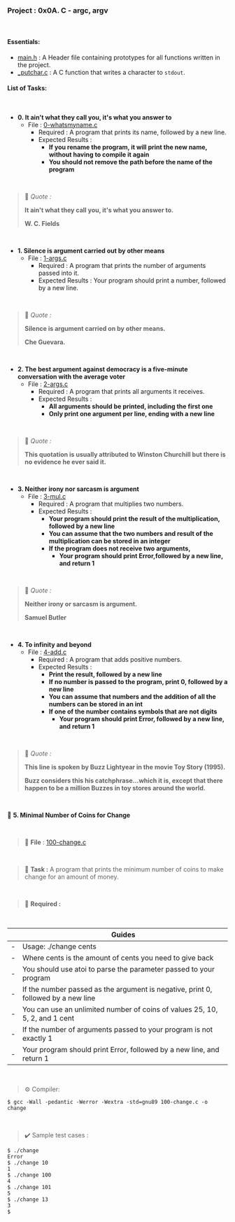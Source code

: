 <h3>Project : 0x0A. C - argc, argv</h3>
<br>

<h4>Essentials:</h4>

* [main.h](./main.h) : A Header file containing prototypes for all functions written in the project.
* [_putchar.c](./_putchar.c) : A C function that writes a character to `stdout`.

<h4>List of Tasks:</h4>
<br>

* **0. It ain't what they call you, it's what you answer to**
  * File : [0-whatsmyname.c](./0-whatsmyname.c)
    * Required : A program that prints its name, followed by a new line.
    * Expected Results : 
      * **If you rename the program, it will print the new name, without having to compile it again**
      * **You should not remove the path before the name of the program**

<br>

> 💬 *Quote :*
> 
> **It ain't what they call you, it's what you answer to.**
>
> **W. C. Fields**

<br>

* **1. Silence is argument carried out by other means**
  * File : [1-args.c](./1-args.c)
    * Required : A program that prints the number of arguments passed into it.
    * Expected Results : Your program should print a number, followed by a new line.

<br>
   
> 💬 *Quote :*
> 
> **Silence is argument carried on by other means.**
>
> **Che Guevara.**

<br>
  
* **2. The best argument against democracy is a five-minute conversation with the average voter**
  * File : [2-args.c](./2-args.c)
    * Required : A program that prints all arguments it receives.
    * Expected Results : 
      * **All arguments should be printed, including the first one**
      * **Only print one argument per line, ending with a new line**

<br>

> 💬 *Quote :*
> 
> **This quotation is usually attributed to Winston Churchill but there is no evidence he ever said it.**

<br>
  
* **3. Neither irony nor sarcasm is argument**
  * File : [3-mul.c](./3-mul.c)
    * Required : A program that multiplies two numbers.
    * Expected Results : 
      * **Your program should print the result of the multiplication, followed by a new line**
      * **You can assume that the two numbers and result of the multiplication can be stored in an integer**
      * **If the program does not receive two arguments,**
        * **Your program should print Error,followed by a new line, and return 1**

<br>

> 💬 *Quote :*
> 
> **Neither irony or sarcasm is argument.**
>
> **Samuel Butler**

<br>

* **4. To infinity and beyond**
  * File : [4-add.c](./4-add.c)
    * Required : A program that adds positive numbers.
    * Expected Results : 
      * **Print the result, followed by a new line**
      * **If no number is passed to the program, print 0, followed by a new line**
      * **You can assume that numbers and the addition of all the numbers can be stored in an int**
      * **If one of the number contains symbols that are not digits**
        * **Your program should print Error, followed by a new line, and return 1**

<br>

> 💬 *Quote :*
> 
> **This line is spoken by Buzz Lightyear in the movie Toy Story (1995).**
> 
> **Buzz considers this his catchphrase…which it is, except that there happen to be a million Buzzes in toy stores around the world.**


<br>
  
📁 **5. Minimal Number of Coins for Change**

<br>

> 💾 **File** : [100-change.c](./100-change.c)

<br>

> 📑 **Task :** A program that prints the minimum number of coins to make change for an amount of money.

<br>

> 📝 **Required :** 

<br>

| | Guides                                                                            |
|-| --------------------------------------------------------------------------------- |
|-| Usage: ./change cents                                                             | 
|-| Where cents is the amount of cents you need to give back                          |
|-| You should use atoi to parse the parameter passed to your program                 | 
|-| If the number passed as the argument is negative, print 0, followed by a new line |
|-| You can use an unlimited number of coins of values 25, 10, 5, 2, and 1 cent       | 
|-| If the number of arguments passed to your program is not exactly 1                |
|-| Your program should print Error, followed by a new line, and return 1             |


<br>

> ⚙️ Compiler:

```
$ gcc -Wall -pedantic -Werror -Wextra -std=gnu89 100-change.c -o change
```

<br>

> ✔️ Sample test cases :

```
$ ./change 
Error
$ ./change 10
1
$ ./change 100
4
$ ./change 101
5
$ ./change 13
3
$
```

